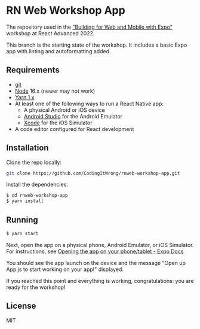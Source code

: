 # RN Web Workshop App

The repository used in the ["Building for Web and Mobile with Expo"](https://codingitwrong.com/workshops/rnweb/) workshop at React Advanced 2022.

This branch is the starting state of the workshop. It includes a basic Expo app with linting and autoformatting added.

## Requirements

- [git](https://git-scm.com/)
- [Node](https://nodejs.org/) 16.x (newer may not work)
- [Yarn 1.x](https://classic.yarnpkg.com/en/docs/install)
- At least one of the following ways to run a React Native app:
  - A physical Android or iOS device
  - [Android Studio](https://developer.android.com/studio/) for the Android Emulator
  - [Xcode](https://developer.apple.com/xcode/) for the iOS Simulator
- A code editor configured for React development

## Installation

Clone the repo locally:

```bash
git clone https://github.com/CodingItWrong/rnweb-workshop-app.git
```

Install the dependencies:

```bash
$ cd rnweb-workshop-app
$ yarn install
```

## Running

```bash
$ yarn start
```

Next, open the app on a physical phone, Android Emulator, or iOS Simulator. For instructions, see [Opening the app on your phone/tablet - Expo Docs](https://docs.expo.dev/get-started/create-a-new-app/#opening-the-app-on-your-phonetablet)

You should see the app launch on the device and the message "Open up App.js to start working on your app!" displayed.

If you reached this point and everything is working, congratulations: you are ready for the workshop!

## License

MIT
